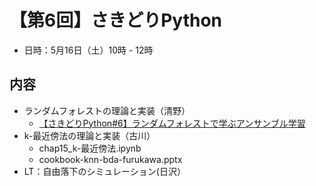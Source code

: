 # 【第6回】さきどりPython

* 日時：5月16日（土）10時 - 12時

## 内容
* ランダムフォレストの理論と実装（清野）
  * [【さきどりPython#6】ランダムフォレストで学ぶアンサンブル学習](https://bdarc.net/to-learn-basis-of-random-forest/)
* k-最近傍法の理論と実装（古川）
  * chap15_k-最近傍法.ipynb
  * cookbook-knn-bda-furukawa.pptx
* LT：自由落下のシミュレーション(日沢）
